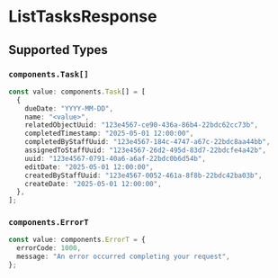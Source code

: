 # ListTasksResponse


## Supported Types

### `components.Task[]`

```typescript
const value: components.Task[] = [
  {
    dueDate: "YYYY-MM-DD",
    name: "<value>",
    relatedObjectUuid: "123e4567-ce90-436a-86b4-22bdc62cc73b",
    completedTimestamp: "2025-05-01 12:00:00",
    completedByStaffUuid: "123e4567-184c-4747-a67c-22bdc8aa44bb",
    assignedToStaffUuid: "123e4567-26d2-495d-83d7-22bdcfe4a42b",
    uuid: "123e4567-0791-40a6-a6af-22bdc0b6d54b",
    editDate: "2025-05-01 12:00:00",
    createdByStaffUuid: "123e4567-0052-461a-8f8b-22bdc42ba03b",
    createDate: "2025-05-01 12:00:00",
  },
];
```

### `components.ErrorT`

```typescript
const value: components.ErrorT = {
  errorCode: 1000,
  message: "An error occurred completing your request",
};
```

